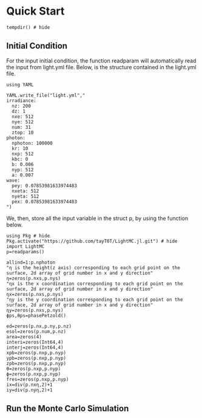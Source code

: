 # Quick Start
```@example 1
tempdir() # hide 
```
## Initial Condition 

For the input initial condition, the function readparam will automatically read the input from light.yml file. 
Below, is the structure contained in the light.yml file.

```@example 1
using YAML

YAML.write_file("light.yml","
irradiance:
  nz: 200
  dz: 1
  nxe: 512
  nye: 512
  num: 31
  ztop: 10
photon:
  nphoton: 100000
  kr: 10
  nxp: 512
  kbc: 0
  b: 0.006
  nyp: 512
  a: 0.007
wave:
  pey: 0.07853981633974483
  nxeta: 512
  nyeta: 512
  pex: 0.07853981633974483
")
```
We, then, store all the input variable in the struct p, by using the function below. 
```@example 1
using Pkg # hide
Pkg.activate("https://github.com/tayT0T/LightMC.jl.git") # hide
import LightMC
p=readparams()
```
```@example 1
allind=1:p.nphoton
"η is the height(z axis) corresponding to each grid point on the surface, 2d array of grid number in x and y direction"
η=zeros(p.nxs,p.nys)
"ηx is the x coordination corresponding to each grid point on the surface, 2d array of grid number in x and y direction"
ηx=zeros(p.nxs,p.nys)
"ηy is the y coordination corresponding to each grid point on the surface, 2d array of grid number in x and y direction"
ηy=zeros(p.nxs,p.nys)
ϕps,θps=phasePetzold()
```

```@example 1
ed=zeros(p.nx,p.ny,p.nz)
esol=zeros(p.num,p.nz)
area=zeros(4)
interi=zeros(Int64,4)
interj=zeros(Int64,4)
xpb=zeros(p.nxp,p.nyp)
ypb=zeros(p.nxp,p.nyp)
zpb=zeros(p.nxp,p.nyp)
θ=zeros(p.nxp,p.nyp)
ϕ=zeros(p.nxp,p.nyp)
fres=zeros(p.nxp,p.nyp)
ix=div(p.nxη,2)+1
iy=div(p.nyη,2)+1
```


## Run the Monte Carlo Simulation
